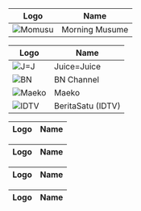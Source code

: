 Logo | Name
-- | --
![Momusu](https://github.com/user-attachments/assets/b8bc0fb9-f8f5-4378-8925-dde119bf040a) | Morning Musume

Logo | Name
-- | --
![[J=J](https://upload.wikimedia.org/wikipedia/commons/9/99/JuiceJuiceLogo.png)](https://upload.wikimedia.org/wikipedia/commons/9/99/JuiceJuiceLogo.png) | Juice=Juice
![[BN](https://upload.wikimedia.org/wikipedia/commons/5/54/BN_Channel.png)](https://upload.wikimedia.org/wikipedia/commons/5/54/BN_Channel.png) | BN Channel
![[Maeko](https://www.centralparkjakarta.com/upload/tenant/67c6cab23231e_Maeko-Logo.jpg)](https://www.centralparkjakarta.com/upload/tenant/67c6cab23231e_Maeko-Logo.jpg) | Maeko
![[IDTV](https://upload.wikimedia.org/wikipedia/commons/c/ce/BeritaSatu_%28Flat%29.svg)](https://upload.wikimedia.org/wikipedia/commons/c/ce/BeritaSatu_%28Flat%29.svg) | BeritaSatu (IDTV)

Logo | Name
-- | --

Logo | Name
-- | --

Logo | Name
-- | --

Logo | Name
-- | --
